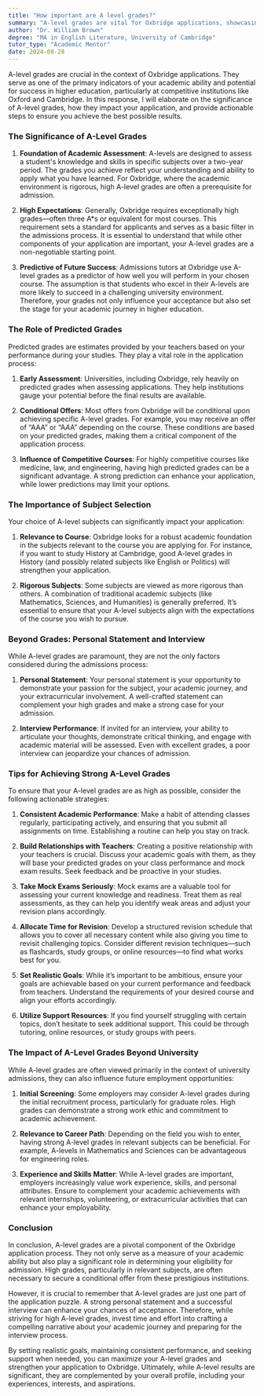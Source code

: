 ```yaml
---
title: "How important are A level grades?"
summary: "A-level grades are vital for Oxbridge applications, showcasing academic ability and potential success in competitive higher education institutions."
author: "Dr. William Brown"
degree: "MA in English Literature, University of Cambridge"
tutor_type: "Academic Mentor"
date: 2024-08-28
---
```


A-level grades are crucial in the context of Oxbridge applications. They serve as one of the primary indicators of your academic ability and potential for success in higher education, particularly at competitive institutions like Oxford and Cambridge. In this response, I will elaborate on the significance of A-level grades, how they impact your application, and provide actionable steps to ensure you achieve the best possible results.

### The Significance of A-Level Grades

1. **Foundation of Academic Assessment**: A-levels are designed to assess a student's knowledge and skills in specific subjects over a two-year period. The grades you achieve reflect your understanding and ability to apply what you have learned. For Oxbridge, where the academic environment is rigorous, high A-level grades are often a prerequisite for admission.

2. **High Expectations**: Generally, Oxbridge requires exceptionally high grades—often three A*s or equivalent for most courses. This requirement sets a standard for applicants and serves as a basic filter in the admissions process. It is essential to understand that while other components of your application are important, your A-level grades are a non-negotiable starting point.

3. **Predictive of Future Success**: Admissions tutors at Oxbridge use A-level grades as a predictor of how well you will perform in your chosen course. The assumption is that students who excel in their A-levels are more likely to succeed in a challenging university environment. Therefore, your grades not only influence your acceptance but also set the stage for your academic journey in higher education.

### The Role of Predicted Grades

Predicted grades are estimates provided by your teachers based on your performance during your studies. They play a vital role in the application process:

1. **Early Assessment**: Universities, including Oxbridge, rely heavily on predicted grades when assessing applications. They help institutions gauge your potential before the final results are available.

2. **Conditional Offers**: Most offers from Oxbridge will be conditional upon achieving specific A-level grades. For example, you may receive an offer of “AAA” or “A*A*A” depending on the course. These conditions are based on your predicted grades, making them a critical component of the application process.

3. **Influence of Competitive Courses**: For highly competitive courses like medicine, law, and engineering, having high predicted grades can be a significant advantage. A strong prediction can enhance your application, while lower predictions may limit your options.

### The Importance of Subject Selection

Your choice of A-level subjects can significantly impact your application:

1. **Relevance to Course**: Oxbridge looks for a robust academic foundation in the subjects relevant to the course you are applying for. For instance, if you want to study History at Cambridge, good A-level grades in History (and possibly related subjects like English or Politics) will strengthen your application.

2. **Rigorous Subjects**: Some subjects are viewed as more rigorous than others. A combination of traditional academic subjects (like Mathematics, Sciences, and Humanities) is generally preferred. It’s essential to ensure that your A-level subjects align with the expectations of the course you wish to pursue.

### Beyond Grades: Personal Statement and Interview

While A-level grades are paramount, they are not the only factors considered during the admissions process:

1. **Personal Statement**: Your personal statement is your opportunity to demonstrate your passion for the subject, your academic journey, and your extracurricular involvement. A well-crafted statement can complement your high grades and make a strong case for your admission.

2. **Interview Performance**: If invited for an interview, your ability to articulate your thoughts, demonstrate critical thinking, and engage with academic material will be assessed. Even with excellent grades, a poor interview can jeopardize your chances of admission.

### Tips for Achieving Strong A-Level Grades

To ensure that your A-level grades are as high as possible, consider the following actionable strategies:

1. **Consistent Academic Performance**: Make a habit of attending classes regularly, participating actively, and ensuring that you submit all assignments on time. Establishing a routine can help you stay on track.

2. **Build Relationships with Teachers**: Creating a positive relationship with your teachers is crucial. Discuss your academic goals with them, as they will base your predicted grades on your class performance and mock exam results. Seek feedback and be proactive in your studies.

3. **Take Mock Exams Seriously**: Mock exams are a valuable tool for assessing your current knowledge and readiness. Treat them as real assessments, as they can help you identify weak areas and adjust your revision plans accordingly.

4. **Allocate Time for Revision**: Develop a structured revision schedule that allows you to cover all necessary content while also giving you time to revisit challenging topics. Consider different revision techniques—such as flashcards, study groups, or online resources—to find what works best for you.

5. **Set Realistic Goals**: While it’s important to be ambitious, ensure your goals are achievable based on your current performance and feedback from teachers. Understand the requirements of your desired course and align your efforts accordingly.

6. **Utilize Support Resources**: If you find yourself struggling with certain topics, don’t hesitate to seek additional support. This could be through tutoring, online resources, or study groups with peers. 

### The Impact of A-Level Grades Beyond University

While A-level grades are often viewed primarily in the context of university admissions, they can also influence future employment opportunities:

1. **Initial Screening**: Some employers may consider A-level grades during the initial recruitment process, particularly for graduate roles. High grades can demonstrate a strong work ethic and commitment to academic achievement.

2. **Relevance to Career Path**: Depending on the field you wish to enter, having strong A-level grades in relevant subjects can be beneficial. For example, A-levels in Mathematics and Sciences can be advantageous for engineering roles.

3. **Experience and Skills Matter**: While A-level grades are important, employers increasingly value work experience, skills, and personal attributes. Ensure to complement your academic achievements with relevant internships, volunteering, or extracurricular activities that can enhance your employability.

### Conclusion

In conclusion, A-level grades are a pivotal component of the Oxbridge application process. They not only serve as a measure of your academic ability but also play a significant role in determining your eligibility for admission. High grades, particularly in relevant subjects, are often necessary to secure a conditional offer from these prestigious institutions.

However, it is crucial to remember that A-level grades are just one part of the application puzzle. A strong personal statement and a successful interview can enhance your chances of acceptance. Therefore, while striving for high A-level grades, invest time and effort into crafting a compelling narrative about your academic journey and preparing for the interview process.

By setting realistic goals, maintaining consistent performance, and seeking support when needed, you can maximize your A-level grades and strengthen your application to Oxbridge. Ultimately, while A-level results are significant, they are complemented by your overall profile, including your experiences, interests, and aspirations.
    